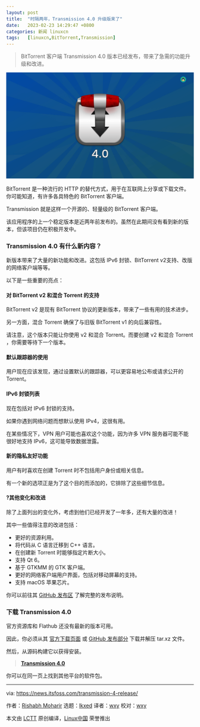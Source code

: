 ```yaml
---
layout: post
title:	"时隔两年，Transmission 4.0 升级版来了"
date:	2023-02-23 14:29:47 +0800 
categories:	新闻 linuxcn 
tags:	[linuxcn,BitTorrent,Transmission]
---
```




> 
> BitTorrent 客户端 Transmission 4.0 版本已经发布，带来了急需的功能升级和改进。
> 
> 
> 


![时隔两年，Transmission 4.0升级版来了](/Asserts/Images/album/202302/23/142948bjo0jzoiqjdpxami.png)


BitTorrent 是一种流行的 HTTP 的替代方式，用于在互联网上分享或下载文件。你可能知道，有许多各具特色的 BitTorrent 客户端。


Transmission 就是这样一个开源的、轻量级的 BitTorrent 客户端。


该应用程序的上一个稳定版本是近两年前发布的。虽然在此期间没有看到新的版本，但该项目仍在积极开发中。


### Transmission 4.0 有什么新内容？


新版本带来了大量的新功能和改进。这包括 IPv6 封锁、BitTorrent v2支持、改版的网络客户端等等。


以下是一些重要的亮点：


#### 对 BitTorrent v2 和混合 Torrent 的支持


BitTorrent v2 是现有 BitTorrent 协议的更新版本，带来了一些有用的技术进步。


另一方面，混合 Torrent 确保了与旧版 BitTorrent v1 的向后兼容性。


请注意，这个版本只能让你使用 v2 和混合 Torrent。而要创建 v2 和混合 Torrent ，你需要等待下一个版本。


#### 默认跟踪器的使用


用户现在应该发现，通过设置默认的跟踪器，可以更容易地公布或请求公开的 Torrent。


#### IPv6 封锁列表


现在包括对 IPv6 封锁的支持。


如果你遇到网络问题而想默认使用 IPv4，这很有用。


在某些情况下，VPN 用户可能也喜欢这个功能，因为许多 VPN 服务器可能不能很好地支持 IPv6，这可能导致数据泄露。


#### 新的隐私友好功能


用户有时喜欢在创建 Torrent 时不包括用户身份或相关信息。


有一个新的选项正是为了这个目的而添加的，它排除了这些细节信息。


#### ?️其他变化和改进


除了上面列出的变化外，考虑到他们已经开发了一年多，还有大量的改进！


其中一些值得注意的改进包括：


* 更好的资源利用。
* 将代码从 C 语言迁移到 C++ 语言。
* 在创建新 Torrent 时能够指定片断大小。
* 支持 Qt 6。
* 基于 GTKMM 的 GTK 客户端。
* 更好的网络客户端用户界面，包括对移动屏幕的支持。
* 支持 macOS 苹果芯片。


你可以前往其 [GitHub 发布区](https://github.com/transmission/transmission/releases/tag/4.0.0) 了解完整的发布说明。


### 下载 Transmission 4.0


官方资源库和 Flathub 还没有最新的版本可用。


因此，你必须从其 [官方下载页面](https://transmissionbt.com/download) 或 [GitHub 发布部分](https://github.com/transmission/transmission/releases/tag/4.0.0) 下载并解压 tar.xz 文件。


然后，从源码构建它以获得安装。



> 
> **[Transmission 4.0](https://transmissionbt.com/download)**
> 
> 
> 


你可以在同一页上找到其他平台的软件包。




---


via: <https://news.itsfoss.com/transmission-4-release/>


作者：[Rishabh Moharir](https://news.itsfoss.com/author/rishabh/) 选题：[lkxed](https://github.com/lkxed/) 译者：[wxy](https://github.com/wxy) 校对：[wxy](https://github.com/wxy)


本文由 [LCTT](https://github.com/LCTT/TranslateProject) 原创编译，[Linux中国](https://linux.cn/) 荣誉推出
